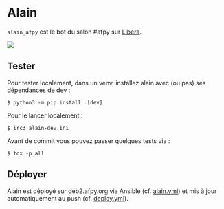 # Alain

`alain_afpy` est le bot du salon #afpy sur [Libera](https://libera.chat).

![](http://www.gawel.org/images/bear.png)


## Tester

Pour tester localement, dans un venv, installez alain avec (ou pas)
ses dépendances de dev :

    $ python3 -m pip install .[dev]

Pour le lancer localement :

    $ irc3 alain-dev.ini

Avant de commit vous pouvez passer quelques tests via :

    $ tox -p all


## Déployer

Alain est déployé sur deb2.afpy.org via Ansible
(cf. [alain.yml](https://github.com/AFPy/infra/blob/main/alain.yml))
et mis à jour automatiquement au push
(cf. [deploy.yml](https://github.com/AFPy/alain/blob/main/.github/workflows/deploy.yml)).
